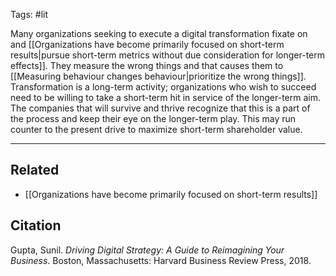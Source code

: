 Tags: #lit

Many organizations seeking to execute a digital transformation fixate on and [[Organizations have become primarily focused on short-term results|pursue short-term metrics without due consideration for longer-term effects]]. They measure the wrong things and that causes them to [[Measuring behaviour changes behaviour|prioritize the wrong things]]. Transformation is a long-term activity; organizations who wish to succeed need to be willing to take a short-term hit in service of the longer-term aim. The companies that will survive and thrive recognize that this is a part of the process and keep their eye on the longer-term play. This may run counter to the present drive to maximize short-term shareholder value. 

---
## Related
- [[Organizations have become primarily focused on short-term results]]

## Citation
Gupta, Sunil. *Driving Digital Strategy: A Guide to Reimagining Your Business*. Boston, Massachusetts: Harvard Business Review Press, 2018.